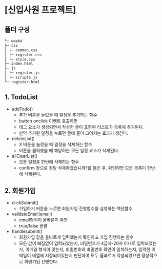 # [신입사원 프로젝트]

## 폴더 구성

```markdown
└─ week4
├─ css
│ ├─ common.css
│ ├─ register.css
│ └─ style.css
├─ index.html
├─ js
│ ├─ register.js
│ └─ scripts.js
└─ register.html
```

## 1. TodoList

- addTodo()
  - 추가 버튼을 눌렀을 때 일정을 추가하는 함수
  - button onclick 이벤트 호출하면 <li> 태그 요소가 생성되면서 작성한 글이 포함된 리스트가 목록에 추가된다.
  - 만약 추가된 일정을 누르면 글에 줄이 그어지는 효과가 생긴다.
- deleteList()
  - X 버튼을 눌렀을 때 일정을 삭제하는 함수
  - 버튼을 클릭했을 때 해당하는 모든 일정 요소가 삭제된다.
- allClearList()
  - 모든 일정을 한번에 삭제하는 함수
  - confirm 창으로 정말 삭제하겠습니까?를 물은 후, 확인하면 모든 목록이 한번에 삭제된다.

## 2. 회원가입

- clickSubmit()
  - 가입하기 버튼을 누르면 회원가입 진행함수를 실행하는 액션함수
- validateEmail(email)
  - email형식이 올바른지 확인
  - true/false 반환
- handlesubmit()
  - 회원가입 값을 올바르게 입력했는지 확인하고 가입 진행하는 함수
  - 모든 값이 빠짐없이 입력되었는지, 비밀번호가 4글자-20자 이내로 입력되었는지, 이메일 형식이 맞는지, 비밀번호와 비밀번호 확인이 일치하는지, 입력한 이메일이 배열에 저장되어있는지 판단하여 모두 올바르게 작성되었으면 정상적으로 회원가입 진행한다.
